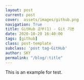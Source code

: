 ```yaml
---
layout: post
current: post
cover:  assets/images/github.png
navigation: True
title: GitHub 공부(1) - Git 기본 
date: 2020-10-20 16:40:00
tags: [github]
class: post-template
subclass: 'post tag-GitHub'
author: SKY
permalink: "/blog/:title"
---
```


This is an example for test.